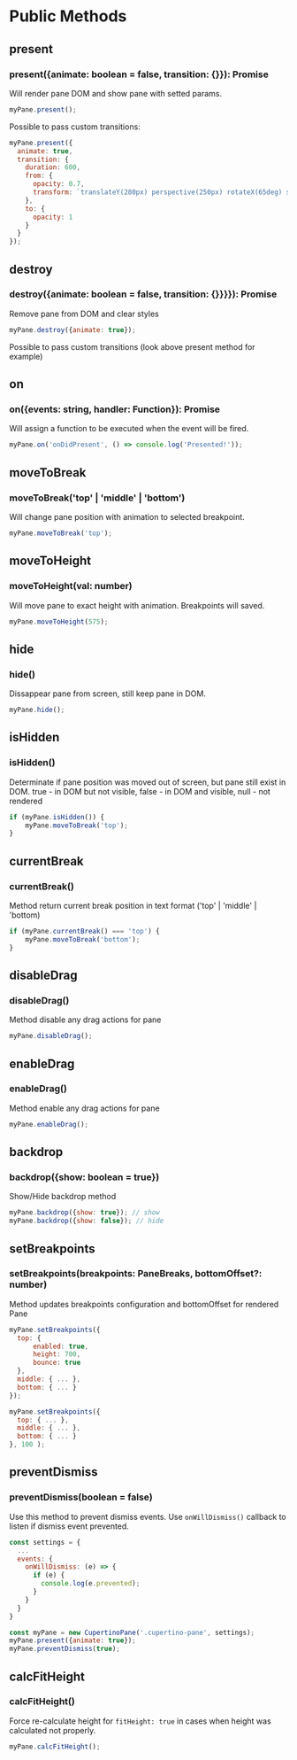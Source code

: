 # Public Methods

## present
### present({animate: **boolean = false**, transition: **{}**}): Promise
Will render pane DOM and show pane with setted params. 
```javascript
myPane.present();
```
Possible to pass custom transitions:
```javascript
myPane.present({
  animate: true,
  transition: {
    duration: 600,
    from: {
      opacity: 0.7,
      transform: `translateY(280px) perspective(250px) rotateX(65deg) scale(0.3)`
    },
    to: {
      opacity: 1
    }
  }
});
```

## destroy
### destroy({animate: **boolean = false**, transition: **{}**}}}): Promise
Remove pane from DOM and clear styles
```javascript
myPane.destroy({animate: true});
```
Possible to pass custom transitions (look above present method for example)

## on
### on({events: **string**, handler: **Function**}): Promise
Will assign a function to be executed when the event will be fired.
```javascript
myPane.on('onDidPresent', () => console.log('Presented!'));
```

## moveToBreak
### moveToBreak('top' | 'middle' | 'bottom')
Will change pane position with animation to selected breakpoint.
```javascript
myPane.moveToBreak('top');
```

## moveToHeight
### moveToHeight(val: **number**)
Will move pane to exact height with animation. Breakpoints will saved. 
```javascript
myPane.moveToHeight(575);
```

## hide
### hide()
Dissappear pane from screen, still keep pane in DOM.
```javascript
myPane.hide();
```

## isHidden
### isHidden()
Determinate if pane position was moved out of screen, but pane still exist in DOM.
true - in DOM but not visible, false - in DOM and visible, null - not rendered
```javascript
if (myPane.isHidden()) {
    myPane.moveToBreak('top');
}
```

## currentBreak
### currentBreak()
Method return current break position in text format ('top' | 'middle' | 'bottom)
```javascript
if (myPane.currentBreak() === 'top') {
    myPane.moveToBreak('bottom');
}
```

## disableDrag
### disableDrag()
Method disable any drag actions for pane
```javascript
myPane.disableDrag();
```

## enableDrag
### enableDrag()
Method enable any drag actions for pane
```javascript
myPane.enableDrag();
```

## backdrop
### backdrop({show: **boolean = true**})
Show/Hide backdrop method 
```javascript
myPane.backdrop({show: true}); // show
myPane.backdrop({show: false}); // hide
```

## setBreakpoints
### setBreakpoints(breakpoints: **PaneBreaks**, bottomOffset?: number)
Method updates breakpoints configuration and bottomOffset for rendered Pane
```javascript
myPane.setBreakpoints({
  top: {
      enabled: true,
      height: 700,
      bounce: true
  },
  middle: { ... },
  bottom: { ... }
});

myPane.setBreakpoints({
  top: { ... },
  middle: { ... },
  bottom: { ... }
}, 100 );
```

## preventDismiss
### preventDismiss(**boolean = false**)
Use this method to prevent dismiss events. Use `onWillDismiss()` callback to listen if dismiss event prevented. 
```javascript
const settings = {
  ...
  events: {
    onWillDismiss: (e) => {
      if (e) {
        console.log(e.prevented);
      }
    }
  }
}

const myPane = new CupertinoPane('.cupertino-pane', settings);
myPane.present({animate: true});
myPane.preventDismiss(true);
```

## calcFitHeight
### calcFitHeight()
Force re-calculate height for `fitHeight: true` in cases when height was calculated not properly.
```javascript
myPane.calcFitHeight();
```
